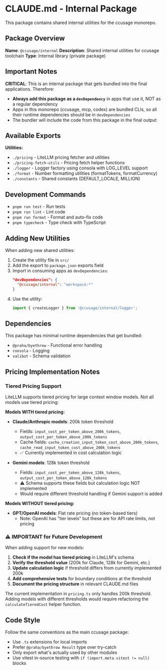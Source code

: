 # CLAUDE.md - Internal Package

This package contains shared internal utilities for the ccusage monorepo.

## Package Overview

**Name**: `@ccusage/internal`
**Description**: Shared internal utilities for ccusage toolchain
**Type**: Internal library (private package)

## Important Notes

**CRITICAL**: This is an internal package that gets bundled into the final applications. Therefore:

- **Always add this package as a `devDependency`** in apps that use it, NOT as a regular dependency
- Apps in this monorepo (ccusage, mcp, codex) are bundled CLIs, so all their runtime dependencies should be in `devDependencies`
- The bundler will include the code from this package in the final output

## Available Exports

**Utilities:**

- `./pricing` - LiteLLM pricing fetcher and utilities
- `./pricing-fetch-utils` - Pricing fetch helper functions
- `./logger` - Logger factory using consola with LOG_LEVEL support
- `./format` - Number formatting utilities (formatTokens, formatCurrency)
- `./constants` - Shared constants (DEFAULT_LOCALE, MILLION)

## Development Commands

- `pnpm run test` - Run tests
- `pnpm run lint` - Lint code
- `pnpm run format` - Format and auto-fix code
- `pnpm typecheck` - Type check with TypeScript

## Adding New Utilities

When adding new shared utilities:

1. Create the utility file in `src/`
2. Add the export to `package.json` exports field
3. Import in consuming apps as `devDependencies`:
   <!-- eslint-skip -->
   ```json
   "devDependencies": {
     "@ccusage/internal": "workspace:*"
   }
   ```
4. Use the utility:
   ```typescript
   import { createLogger } from '@ccusage/internal/logger';
   ```

## Dependencies

This package has minimal runtime dependencies that get bundled:

- `@praha/byethrow` - Functional error handling
- `consola` - Logging
- `valibot` - Schema validation

## Pricing Implementation Notes

### Tiered Pricing Support

LiteLLM supports tiered pricing for large context window models. Not all models use tiered pricing:

**Models WITH tiered pricing:**

- **Claude/Anthropic models**: 200k token threshold
  - Fields: `input_cost_per_token_above_200k_tokens`, `output_cost_per_token_above_200k_tokens`
  - Cache fields: `cache_creation_input_token_cost_above_200k_tokens`, `cache_read_input_token_cost_above_200k_tokens`
  - ✅ Currently implemented in cost calculation logic

- **Gemini models**: 128k token threshold
  - Fields: `input_cost_per_token_above_128k_tokens`, `output_cost_per_token_above_128k_tokens`
  - ⚠️ Schema supports these fields but calculation logic NOT implemented
  - Would require different threshold handling if Gemini support is added

**Models WITHOUT tiered pricing:**

- **GPT/OpenAI models**: Flat rate pricing (no token-based tiers)
  - Note: OpenAI has "tier levels" but these are for API rate limits, not pricing

### ⚠️ IMPORTANT for Future Development

When adding support for new models:

1. **Check if the model has tiered pricing** in LiteLLM's schema
2. **Verify the threshold value** (200k for Claude, 128k for Gemini, etc.)
3. **Update calculation logic** if threshold differs from currently implemented 200k
4. **Add comprehensive tests** for boundary conditions at the threshold
5. **Document the pricing structure** in relevant CLAUDE.md files

The current implementation in `pricing.ts` only handles 200k threshold. Adding models with different thresholds would require refactoring the `calculateTieredCost` helper function.

## Code Style

Follow the same conventions as the main ccusage package:

- Use `.ts` extensions for local imports
- Prefer `@praha/byethrow Result` type over try-catch
- Only export what's actually used by other modules
- Use vitest in-source testing with `if (import.meta.vitest != null)` blocks
